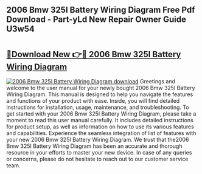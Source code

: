 ## 2006 Bmw 325I Battery Wiring Diagram Free Pdf Download - Part-yLd New Repair Owner Guide U3w54

# <h2><a href="http://dfkjbn4.blite.top/?on=2006+Bmw+325I+Battery+Wiring+Diagram">🔗Download New 👉🔴 2006 Bmw 325I Battery Wiring Diagram</a></h2>

[![2006 Bmw 325I Battery Wiring Diagram download](https://i.imgur.com/lujVjoI.png)](http://dfkjbn4.blite.top/?on=2006+Bmw+325I+Battery+Wiring+Diagram)
Greetings and welcome to the user manual for your newly bought 2006 Bmw 325I Battery Wiring Diagram. This manual is designed to help you navigate the features and functions of your product with ease. Inside, you will find detailed instructions for installation, usage, maintenance, and troubleshooting. To get started with your 2006 Bmw 325I Battery Wiring Diagram, please take a moment to read this user manual carefully. It includes detailed instructions for product setup, as well as information on how to use its various features and capabilities. Experience the seamless integration of list of features with your new 2006 Bmw 325I Battery Wiring Diagram. We trust that the2006 Bmw 325I Battery Wiring Diagram has been an accurate and thorough resource in your efforts to master your new device. In case of any queries or concerns, please do not hesitate to reach out to our customer service team.
